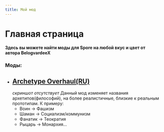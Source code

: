 ```yaml
---
title: Мой мод
---
```


# Главная страница
**Здесь вы можете найти моды для Spore на любой вкус и цвет от автора BelogvardeeX**
### Моды:
- ## [Archetype Overhaul(RU)](https://github.com/belogvardeec-belich/spore-mods/raw/main/mods/!!!ArchetypeOverhaul_RU.package)
  *скриншот отсутствует*
  Данный мод изменяет названия архетипов(философий), на более реалистичные, близкие к реальным прототипам. К примеру:
  - Воин -> Фашизм
  - Шаман -> Социализм/коммунизм
  - Фанатик -> Теократия
  - Рыцарь -> Монархия...
